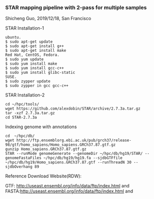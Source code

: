 ### STAR mapping pipeline with 2-pass for multiple samples
Shicheng Guo, 2019/12/18, San Francisco

STAR Installation-1
```
ubuntu.
$ sudo apt-get update
$ sudo apt-get install g++
$ sudo apt-get install make
Red Hat, CentOS, Fedora.
$ sudo yum update
$ sudo yum install make
$ sudo yum install gcc-c++
$ sudo yum install glibc-static
SUSE.
$ sudo zypper update
$ sudo zypper in gcc gcc-c++
```
STAR Installation-2
```
cd ~/hpc/tools/
wget https://github.com/alexdobin/STAR/archive/2.7.3a.tar.gz
tar -xzf 2.7.3a.tar.gz
cd STAR-2.7.3a
```
Indexing genome with annotations
```
cd  ~/hpc/db/
wget http://ftp.ensemblorg.ebi.ac.uk/pub/grch37/release-98/gtf/homo_sapiens/Homo_sapiens.GRCh37.87.gtf.gz
gunzip Homo_sapiens.GRCh37.87.gtf.gz
STAR --runMode genomeGenerate --genomeDir ~/hpc/db/hg19/STAR/ --genomeFastaFiles ~/hpc/db/hg19/hg19.fa --sjdbGTFfile ~/hpc/db/hg19/Homo_sapiens.GRCh37.87.gtf --runThreadN 30 --sjdbOverhang 89
```


Reference Download Website(RDW):

GTF: http://useast.ensembl.org/info/data/ftp/index.html and 
FASTA:http://useast.ensembl.org/info/data/ftp/index.html and 
